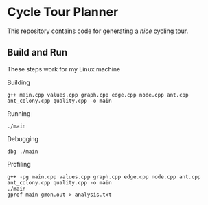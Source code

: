 # Cycle Tour Planner

This repository contains code for generating a *nice* cycling tour.

## Build and Run

These steps work for my Linux machine

Building

    g++ main.cpp values.cpp graph.cpp edge.cpp node.cpp ant.cpp ant_colony.cpp quality.cpp -o main

Running

    ./main

Debugging

    dbg ./main

Profiling

    g++ -pg main.cpp values.cpp graph.cpp edge.cpp node.cpp ant.cpp ant_colony.cpp quality.cpp -o main
    ./main
    gprof main gmon.out > analysis.txt

